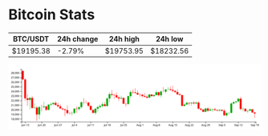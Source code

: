 # Bitcoin Stats

BTC/USDT|24h change|24h high|24h low|
|---|---|---|---|
|$19195.38|-2.79%|$19753.95|$18232.56|

<img src="./chart.svg">
